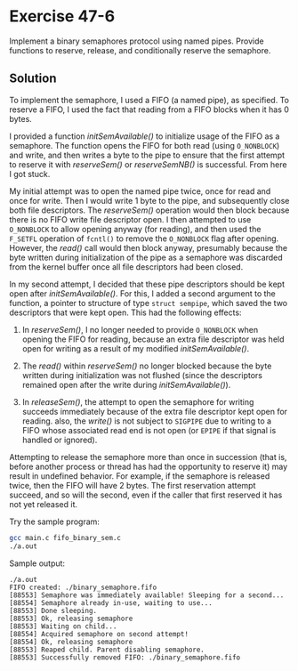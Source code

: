# Exercise 47-6

Implement a binary semaphores protocol using named pipes. Provide functions to reserve, release,
and conditionally reserve the semaphore.

## Solution

To implement the semaphore, I used a FIFO (a named pipe), as specified. To reserve a FIFO, I used
the fact that reading from a FIFO blocks when it has 0 bytes.

I provided a function *initSemAvailable()* to initialize usage of the FIFO as a semaphore. The
function opens the FIFO for both read (using `O_NONBLOCK`) and write, and then writes a byte
to the pipe to ensure that the first attempt to reserve it with *reserveSem()* or *reserveSemNB()*
is successful. From here I got stuck.

My initial attempt was to open the named pipe twice, once for read and once for write.
Then I would write 1 byte to the pipe, and subsequently close both file descriptors. The *reserveSem()*
operation would then block because there is no FIFO write file descriptor open. I then attempted
to use `O_NONBLOCK` to allow opening anyway (for reading), and then used the `F_SETFL` operation of `fcntl()` to
remove the `O_NONBLOCK` flag after opening. However, the *read()* call would then block anyway, presumably
because the byte written during initialization of the pipe as a semaphore was discarded from the kernel
buffer once all file descriptors had been closed.

In my second attempt, I decided that these pipe descriptors should be kept open after *initSemAvailable()*.
For this, I added a second argument to the function, a pointer to structure of type `struct sempipe`, which saved
the two descriptors that were kept open. This had the following effects:

1) In *reserveSem()*, I no longer needed to provide `O_NONBLOCK` when opening the FIFO for reading,
because an extra file descriptor was held open for writing as a result of my modified *initSemAvailable()*.

2) The *read()* within *reserveSem()* no longer blocked because the byte written during initialization
was not flushed (since the descriptors remained open after the write during *initSemAvailable()*).

3) In *releaseSem()*, the attempt to open the semaphore for writing succeeds immediately because of
the extra file descriptor kept open for reading. also, the *write()* is not subject to `SIGPIPE`
due to writing to a FIFO whose associated read end is not open (or `EPIPE` if that signal is
handled or ignored).

Attempting to release the semaphore more than once in succession (that is, before another process
or thread has had the opportunity to reserve it) may result in undefined behavior. For example,
if the semaphore is released twice, then the FIFO will have 2 bytes. The first reservation attempt
succeed, and so will the second, even if the caller that first reserved it has not yet released it.

Try the sample program:

```bash
gcc main.c fifo_binary_sem.c
./a.out
```

Sample output:

```
./a.out
FIFO created: ./binary_semaphore.fifo
[88553] Semaphore was immediately available! Sleeping for a second...
[88554] Semaphore already in-use, waiting to use...
[88553] Done sleeping.
[88553] Ok, releasing semaphore
[88553] Waiting on child...
[88554] Acquired semaphore on second attempt!
[88554] Ok, releasing semaphore
[88553] Reaped child. Parent disabling semaphore.
[88553] Successfully removed FIFO: ./binary_semaphore.fifo
```
